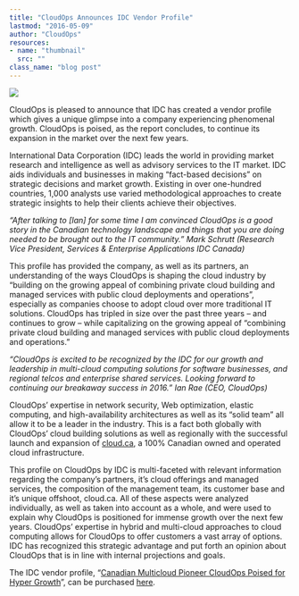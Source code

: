 ```yaml
---
title: "CloudOps Announces IDC Vendor Profile"
lastmod: "2016-05-09"
author: "CloudOps"
resources:
- name: "thumbnail"
  src: ""
class_name: "blog post"
---
```


<img src="/images/blog/post/IDC.jpeg" class="main-blog-image">

<p><span style="font-weight: 400;">CloudOps is pleased to announce that IDC has created a vendor profile which gives a unique glimpse into a company experiencing phenomenal growth. CloudOps is poised, as the report concludes, to continue its expansion in the market over the next few years.</span></p>

<p><span style="font-weight: 400;">International Data Corporation (IDC) leads the world in providing market research and intelligence as well as advisory services to the IT market. IDC aids individuals and businesses in making “fact-based decisions” on strategic decisions and market growth. Existing in over one-hundred countries, 1,000 analysts use varied methodological approaches to create strategic insights to help their clients achieve their objectives. </span></p>

<p><i><span style="font-weight: 400;">“After talking to [Ian] for some time I am convinced CloudOps is a good story in the Canadian technology landscape and things that you are doing needed to be brought out to the IT community.” Mark Schrutt (Research Vice President, Services &amp; Enterprise Applications IDC Canada) </span></i></p>

<p><span style="font-weight: 400;">This profile has provided the company, as well as its partners, an understanding of the ways CloudOps is shaping the cloud industry by “building on the growing appeal of combining private cloud building and managed services with public cloud deployments and operations”, especially as companies choose to adopt cloud over more traditional IT solutions. CloudOps has tripled in size over the past three years – and continues to grow – while capitalizing on the growing appeal of “combining private cloud building and managed services with public cloud deployments and operations.”</span></p>

<p><i><span style="font-weight: 400;">“CloudOps is excited to be recognized by the IDC for our growth and leadership in multi-cloud computing solutions for software businesses, and regional telcos and enterprise shared services. Looking forward to continuing our breakaway success in 2016.” Ian Rae (CEO, CloudOps)</span></i></p>

<p><span style="font-weight: 400;">CloudOps’ expertise in network security, Web optimization, elastic computing, and high-availability architectures as well as its “solid team” all allow it to be a leader in the industry. This is a fact both globally with CloudOps’ cloud building solutions as well as regionally with the successful launch and expansion of</span> <span style="font-weight: 400;"><a href="https://cloud.ca" target="_blank">cloud.ca</a></span><span style="font-weight: 400;">,</span><span style="font-weight: 400;"> a 100% Canadian owned and operated </span><span style="font-weight: 400;">cloud </span><span style="font-weight: 400;">infrastructure</span><span style="font-weight: 400;">.</span></p>

<p><span style="font-weight: 400;">This profile on CloudOps by IDC is multi-faceted with relevant information regarding the company’s partners, it’s cloud offerings and managed services, the composition of the management team, its customer base and it’s unique offshoot, cloud.ca. All of these aspects were analyzed individually, as well as taken into account as a whole, and were used to explain why CloudOps is positioned for immense growth over the next few years. CloudOps’ expertise in hybrid and multi-cloud approaches to cloud computing allows for CloudOps to offer customers a vast array of options. IDC has recognized this strategic advantage and put forth an opinion about CloudOps that is in line with internal projections and goals.</span></p>

<p><span style="font-weight: 400;">The IDC vendor profile, “</span><a href="http://www.idc.com/getdoc.jsp?containerId=CA41162616&amp;utm_source=blog%20post&amp;utm_medium=vendor%20profile&amp;utm_campaign=IDC" target="_blank"><span style="font-weight: 400;">Canadian Multicloud Pioneer CloudOps Poised for Hyper Growth</span></a><span style="font-weight: 400;">”, can be purchased </span><a href="http://www.idc.com/getdoc.jsp?containerId=CA41162616&amp;utm_source=blog%20post&amp;utm_medium=vendor%20profile&amp;utm_campaign=IDC" target="_blank"><span style="font-weight: 400;">here</span></a><span style="font-weight: 400;">.</span></p>